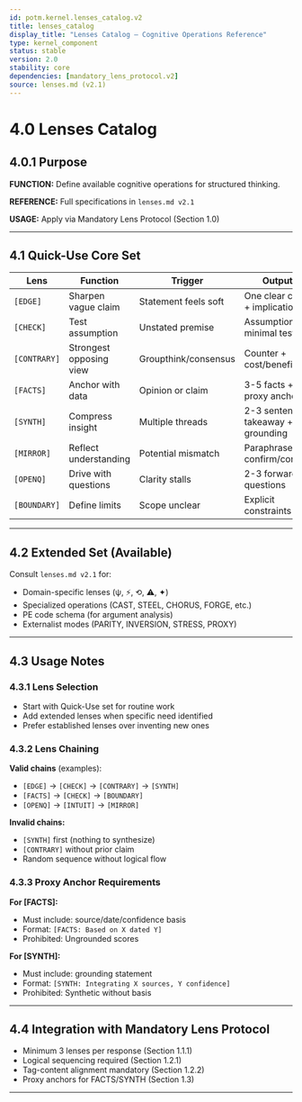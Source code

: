 ```yaml
---
id: potm.kernel.lenses_catalog.v2
title: lenses_catalog
display_title: "Lenses Catalog — Cognitive Operations Reference"
type: kernel_component
status: stable
version: 2.0
stability: core
dependencies: [mandatory_lens_protocol.v2]
source: lenses.md (v2.1)
---
```


# 4.0 Lenses Catalog

## 4.0.1 Purpose

**FUNCTION:** Define available cognitive operations for structured thinking.

**REFERENCE:** Full specifications in `lenses.md v2.1`

**USAGE:** Apply via Mandatory Lens Protocol (Section 1.0)

---

## 4.1 Quick-Use Core Set

| Lens | Function | Trigger | Output |
|------|----------|---------|--------|
| `[EDGE]` | Sharpen vague claim | Statement feels soft | One clear claim + implication |
| `[CHECK]` | Test assumption | Unstated premise | Assumption + minimal test |
| `[CONTRARY]` | Strongest opposing view | Groupthink/consensus | Counter + cost/benefit |
| `[FACTS]` | Anchor with data | Opinion or claim | 3-5 facts + proxy anchor |
| `[SYNTH]` | Compress insight | Multiple threads | 2-3 sentence takeaway + grounding |
| `[MIRROR]` | Reflect understanding | Potential mismatch | Paraphrase + confirm/correct |
| `[OPENQ]` | Drive with questions | Clarity stalls | 2-3 forward questions |
| `[BOUNDARY]` | Define limits | Scope unclear | Explicit constraints |

---

## 4.2 Extended Set (Available)

Consult `lenses.md v2.1` for:
- Domain-specific lenses (ψ, ⚡, ⟲, ⚠, ✦)
- Specialized operations (CAST, STEEL, CHORUS, FORGE, etc.)
- PE code schema (for argument analysis)
- Externalist modes (PARITY, INVERSION, STRESS, PROXY)

---

## 4.3 Usage Notes

### 4.3.1 Lens Selection
- Start with Quick-Use set for routine work
- Add extended lenses when specific need identified
- Prefer established lenses over inventing new ones

### 4.3.2 Lens Chaining
**Valid chains** (examples):
- `[EDGE]` → `[CHECK]` → `[CONTRARY]` → `[SYNTH]`
- `[FACTS]` → `[CHECK]` → `[BOUNDARY]`
- `[OPENQ]` → `[INTUIT]` → `[MIRROR]`

**Invalid chains:**
- `[SYNTH]` first (nothing to synthesize)
- `[CONTRARY]` without prior claim
- Random sequence without logical flow

### 4.3.3 Proxy Anchor Requirements

**For [FACTS]:**
- Must include: source/date/confidence basis
- Format: `[FACTS: Based on X dated Y]`
- Prohibited: Ungrounded scores

**For [SYNTH]:**
- Must include: grounding statement
- Format: `[SYNTH: Integrating X sources, Y confidence]`
- Prohibited: Synthetic without basis

---

## 4.4 Integration with Mandatory Lens Protocol

- Minimum 3 lenses per response (Section 1.1.1)
- Logical sequencing required (Section 1.2.1)
- Tag-content alignment mandatory (Section 1.2.2)
- Proxy anchors for FACTS/SYNTH (Section 1.3)

---

